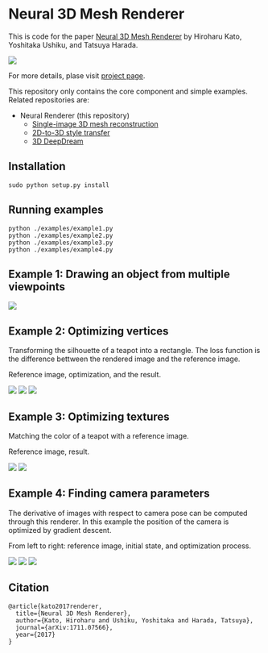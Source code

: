 # Neural 3D Mesh Renderer

This is code for the paper [Neural 3D Mesh Renderer](http://hiroharu-kato.com/projects_en/neural_renderer.html) by Hiroharu Kato, Yoshitaka Ushiku, and Tatsuya Harada.

![](http://hiroharu-kato.com/assets/img/neural_renderer/thumbnail_en.png)

For more details, plase visit [project page](http://hiroharu-kato.com/projects_en/neural_renderer.html).

This repository only contains the core component and simple examples. Related repositories are:

* Neural Renderer (this repository)
    * [Single-image 3D mesh reconstruction](https://github.com/hiroharu-kato/mesh_reconstruction)
    * [2D-to-3D style transfer](https://github.com/hiroharu-kato/style_transfer_3d)
    * [3D DeepDream](https://github.com/hiroharu-kato/deep_dream_3d)

## Installation
```
sudo python setup.py install
```

## Running examples
```
python ./examples/example1.py
python ./examples/example2.py
python ./examples/example3.py
python ./examples/example4.py
```


## Example 1: Drawing an object from multiple viewpoints

![](https://raw.githubusercontent.com/hiroharu-kato/neural_renderer/master/examples/data/example1.gif)

## Example 2: Optimizing vertices

Transforming the silhouette of a teapot into a rectangle. The loss function is the difference bettween the rendered image and the reference image.

Reference image, optimization, and the result.

![](https://raw.githubusercontent.com/hiroharu-kato/neural_renderer/master/examples/data/example2_ref.png) ![](https://raw.githubusercontent.com/hiroharu-kato/neural_renderer/master/examples/data/example2_optimization.gif) ![](https://raw.githubusercontent.com/hiroharu-kato/neural_renderer/master/examples/data/example2_result.gif)

## Example 3: Optimizing textures

Matching the color of a teapot with a reference image.

Reference image, result.

![](https://raw.githubusercontent.com/hiroharu-kato/neural_renderer/master/examples/data/example3_ref.png) ![](https://raw.githubusercontent.com/hiroharu-kato/neural_renderer/master/examples/data/example3_result.gif)

## Example 4: Finding camera parameters

The derivative of images with respect to camera pose can be computed through this renderer. In this example the position of the camera is optimized by gradient descent.

From left to right: reference image, initial state, and optimization process.

![](https://raw.githubusercontent.com/hiroharu-kato/neural_renderer/master/examples/data/example4_ref.png) ![](https://raw.githubusercontent.com/hiroharu-kato/neural_renderer/master/examples/data/example4_init.png) ![](https://raw.githubusercontent.com/hiroharu-kato/neural_renderer/master/examples/data/example4_result.gif)


## Citation

```
@article{kato2017renderer,
  title={Neural 3D Mesh Renderer},
  author={Kato, Hiroharu and Ushiku, Yoshitaka and Harada, Tatsuya},
  journal={arXiv:1711.07566},
  year={2017}
}
```
